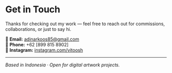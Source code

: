 # Get in Touch

Thanks for checking out my work — feel free to reach out for commissions, collaborations, or just to say hi.

📧 **Email:** [adinarkoos85@gmail.com](mailto:adinarkoos85@gmail.com)  
📱 **Phone:** +62 [899 815 8902]  
📸 **Instagram:** [instagram.com/vitoosh](https://instagram.com/vitoosh)

---

*Based in Indonesia · Open for digital artwork projects.*
